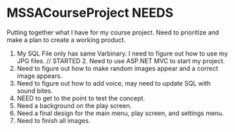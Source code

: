 # MSSACourseProject NEEDS
Putting together what I have for my course project. Need to prioritize and make a plan to create a working product. 


1. My SQL File only has same Varbinary. I need to figure out how to use my JPG files. 
// STARTED  2. Need to use ASP.NET MVC to start my project.
3. Need to figure out how to make random images appear and a correct image appears. 
4. Need to figure out how to add voice, may need to update SQL with sound bites. 
5. NEED to get to the point to test the concept. 
6. Need a background on the play screen. 
7. Need a final design for the main menu, play screen, and settings menu.
8. Need to finish all images. 
